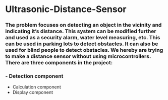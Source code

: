 # Ultrasonic-Distance-Sensor
### The problem focuses on detecting an object in the vicinity and indicating it’s distance. This system can be modified further and used as a security alarm, water level measuring, etc. This can be used in parking lots to detect obstacles. It can also be used for blind people to detect obstacles. We hereby are trying to make a distance sensor without using microcontrollers. There are three components in the project:
### - Detection component
- Calculation component
- Display component
